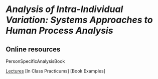 # _Analysis of Intra-Individual Variation: Systems Approaches to Human Process Analysis_
## Online resources
PersonSpecificAnalysisBook

[Lectures](https://uncch.hosted.panopto.com/Panopto/Pages/Sessions/List.aspx?folderID=4e16fc30-c3d8-43d9-a0b5-ae7d010e47f0)
[In Class Practicums]
[Book Examples]

